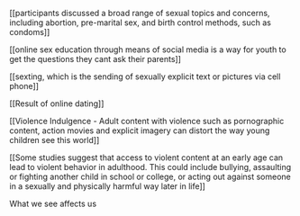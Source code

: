 [[participants discussed a broad range of sexual topics and concerns, including abortion, pre-marital sex, and birth control methods, such as condoms]]

[[online sex education through means of social media is a way for youth to get the questions they cant ask their parents]]

[[sexting, which is the sending of sexually explicit text or pictures via cell phone]]

[[Result of online dating]]

 [[Violence Indulgence - Adult content with violence such as pornographic content, action movies and explicit imagery can distort the way young children see this world]]
 
 
 
 [[Some studies suggest that access to violent content at an early age can lead to violent behavior in adulthood. This could include bullying, assaulting or fighting another child in school or college, or acting out against someone in a sexually and physically harmful way later in life]]
 

What we see affects us